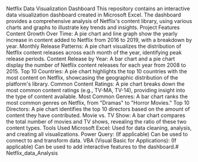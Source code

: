 Netflix Data Visualization Dashboard
This repository contains an interactive data visualization dashboard created in Microsoft Excel. The dashboard provides a comprehensive analysis of Netflix's content library, using various charts and graphs to illustrate key trends and insights.
Project Features
Content Growth Over Time: A pie chart and line graph show the yearly increase in content added to Netflix from 2016 to 2019, with a breakdown by year.
Monthly Release Patterns: A pie chart visualizes the distribution of Netflix content releases across each month of the year, identifying peak release periods.
Content Release by Year: A bar chart and a pie chart display the number of Netflix content releases for each year from 2008 to 2015.
Top 10 Countries: A pie chart highlights the top 10 countries with the most content on Netflix, showcasing the geographic distribution of the platform's library.
Common Content Ratings: A pie chart breaks down the most common content ratings (e.g., TV-MA, TV-14), providing insight into the type of content available.
Most Common Genres: A bar chart ranks the most common genres on Netflix, from "Dramas" to "Horror Movies."
Top 10 Directors: A pie chart identifies the top 10 directors based on the amount of content they have contributed.
Movie vs. TV Show: A bar chart compares the total number of movies and TV shows, revealing the ratio of these two content types.
Tools Used
Microsoft Excel: Used for data cleaning, analysis, and creating all visualizations.
Power Query: (If applicable) Can be used to connect to and transform data.
VBA (Visual Basic for Applications): (If applicable) Can be used to add interactive features to the dashboard.# Netflix_data_Analysis
